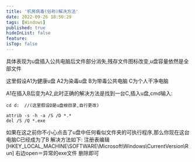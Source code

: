 ```yaml
---
title: '机房病毒(俗称)解决方法'
date: 2022-09-26 18:50:29
tags: [Windows]
published: true
hideInList: false
feature: 
isTop: false
---
```

具体表现为u盘插入公共电脑后文件部分消失,残存文件图标改变,u盘容量依然是全部文件

这里假设A1为健康u盘 A2为染毒u盘 B为带毒公共电脑 C为个人干净电脑

A1在插入B后变为A2,此时正确的解决方法是找到一台C,插入u盘,cmd输入:
```
cd d:  //(这里假设D是u盘根目录,自行更改)
```

```
attrib -s -h -a /S /D *.*
del /S /Q *.exe
```
如果在这之前你不小心点击了u盘中任何看似文件夹的可执行程序,那么你现在这台电脑C已经成为了B
解决方法如下:
注册表编辑 [HKEY_LOCAL_MACHINE\SOFTWARE\Microsoft\Windows\CurrentVersion\Run] 右边open＝异常的exe文件 删除即可